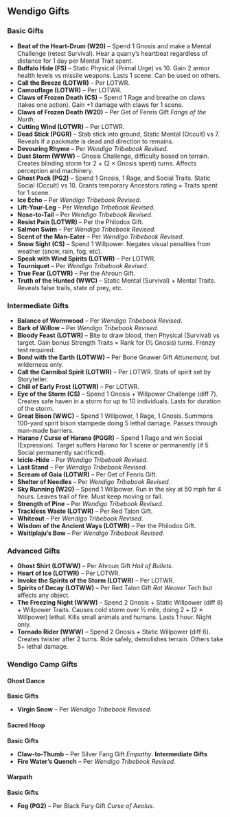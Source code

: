 ## Wendigo Gifts

### Basic Gifts
- **Beat of the Heart-Drum (W20)** – Spend 1 Gnosis and make a Mental Challenge (retest Survival). Hear a quarry’s heartbeat regardless of distance for 1 day per Mental Trait spent.
- **Buffalo Hide (FS)** – Static Physical (Primal Urge) vs 10. Gain 2 armor health levels vs missile weapons. Lasts 1 scene. Can be used on others.
- **Call the Breeze (LOTWR)** – Per LOTWR.
- **Camouflage (LOTWR)** – Per LOTWR.
- **Claws of Frozen Death (CS)** – Spend 1 Rage and breathe on claws (takes one action). Gain +1 damage with claws for 1 scene.
- **Claws of Frozen Death (W20)** – Per Get of Fenris Gift *Fangs of the North*.
- **Cutting Wind (LOTWR)** – Per LOTWR.
- **Dead Stick (PGGR)** – Stab stick into ground, Static Mental (Occult) vs 7. Reveals if a packmate is dead and direction to remains.
- **Devouring Rhyme** – Per *Wendigo Tribebook Revised*.
- **Dust Storm (WWW)** – Gnosis Challenge, difficulty based on terrain. Creates blinding storm for 2 + (2 × Gnosis spent) turns. Affects perception and machinery.
- **Ghost Pack (PG2)** – Spend 1 Gnosis, 1 Rage, and Social Traits. Static Social (Occult) vs 10. Grants temporary Ancestors rating = Traits spent for 1 scene.
- **Ice Echo** – Per *Wendigo Tribebook Revised*.
- **Lift-Your-Leg** – Per *Wendigo Tribebook Revised*.
- **Nose-to-Tail** – Per *Wendigo Tribebook Revised*.
- **Resist Pain (LOTWR)** – Per the Philodox Gift.
- **Salmon Swim** – Per *Wendigo Tribebook Revised*.
- **Scent of the Man-Eater** – Per *Wendigo Tribebook Revised*.
- **Snow Sight (CS)** – Spend 1 Willpower. Negates visual penalties from weather (snow, rain, fog, etc).
- **Speak with Wind Spirits (LOTWR)** – Per LOTWR.
- **Tourniquet** – Per *Wendigo Tribebook Revised*.
- **True Fear (LOTWR)** – Per the Ahroun Gift.
- **Truth of the Hunted (WWC)** – Static Mental (Survival) + Mental Traits. Reveals false trails, state of prey, etc.

### Intermediate Gifts
- **Balance of Wormwood** – Per *Wendigo Tribebook Revised*.
- **Bark of Willow** – Per *Wendigo Tribebook Revised*.
- **Bloody Feast (LOTWR)** – Bite to draw blood, then Physical (Survival) vs target. Gain bonus Strength Traits = Rank for (½ Gnosis) turns. Frenzy test required.
- **Bond with the Earth (LOTWW)** – Per Bone Gnawer Gift *Attunement*, but wilderness only.
- **Call the Cannibal Spirit (LOTWR)** – Per LOTWR. Stats of spirit set by Storyteller.
- **Chill of Early Frost (LOTWR)** – Per LOTWR.
- **Eye of the Storm (CS)** – Spend 1 Gnosis + Willpower Challenge (diff 7). Creates safe haven in a storm for up to 10 individuals. Lasts for duration of the storm.
- **Great Bison (WWC)** – Spend 1 Willpower, 1 Rage, 1 Gnosis. Summons 100-yard spirit bison stampede doing 5 lethal damage. Passes through man-made barriers.
- **Harano / Curse of Harano (PGGR)** – Spend 1 Rage and win Social (Expression). Target suffers Harano for 1 scene or permanently (if 5 Social permanently sacrificed).
- **Icicle-Hide** – Per *Wendigo Tribebook Revised*.
- **Last Stand** – Per *Wendigo Tribebook Revised*.
- **Scream of Gaia (LOTWR)** – Per Get of Fenris Gift.
- **Shelter of Needles** – Per *Wendigo Tribebook Revised*.
- **Sky Running (W20)** – Spend 1 Willpower. Run in the sky at 50 mph for 4 hours. Leaves trail of fire. Must keep moving or fall.
- **Strength of Pine** – Per *Wendigo Tribebook Revised*.
- **Trackless Waste (LOTWR)** – Per Red Talon Gift.
- **Whiteout** – Per *Wendigo Tribebook Revised*.
- **Wisdom of the Ancient Ways (LOTWR)** – Per the Philodox Gift.
- **Wsitiplaju’s Bow** – Per *Wendigo Tribebook Revised*.

### Advanced Gifts
- **Ghost Shirt (LOTWW)** – Per Ahroun Gift *Hail of Bullets*.
- **Heart of Ice (LOTWR)** – Per LOTWR.
- **Invoke the Spirits of the Storm (LOTWR)** – Per LOTWR.
- **Spirits of Decay (LOTWW)** – Per Red Talon Gift *Rot Weaver Tech* but affects any object.
- **The Freezing Night (WWW)** – Spend 2 Gnosis + Static Willpower (diff 8) + Willpower Traits. Causes cold storm over ½ mile, doing 2 + (2 × Willpower) lethal. Kills small animals and humans. Lasts 1 hour. Night only.
- **Tornado Rider (WWW)** – Spend 2 Gnosis + Static Willpower (diff 6). Creates twister after 2 turns. Ride safely, demolishes terrain. Others take 5+ lethal damage.

### Wendigo Camp Gifts

#### Ghost Dance
**Basic Gifts**
- **Virgin Snow** – Per *Wendigo Tribebook Revised*.

#### Sacred Hoop
**Basic Gifts**
- **Claw-to-Thumb** – Per Silver Fang Gift *Empathy*.
**Intermediate Gifts**
- **Fire Water’s Quench** – Per *Wendigo Tribebook Revised*.

#### Warpath
**Basic Gifts**
- **Fog (PG2)** – Per Black Fury Gift *Curse of Aeolus*.